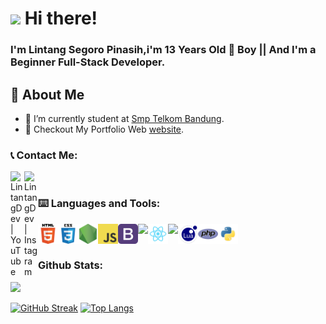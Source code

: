 <h1><img src="https://media.tenor.com/images/b617c36f9db276d3146e974b8ff64f4c/tenor.gif" width="30px"> Hi there!</h1>

<h3>I'm Lintang Segoro Pinasih,i'm 13 Years Old 👱 Boy || And I'm a Beginner Full-Stack Developer.</h3>

<h2>📝 About Me</h2>

- 🎒 I’m currently student at [Smp Telkom Bandung][websitesekolah].
- 📝 Checkout My Portfolio Web [website][website].

### 📞 Contact Me:

[<img align="left" alt="LintangDev | YouTube" width="22px" src="https://cdn-icons-png.flaticon.com/512/732/732200.png" />][email]
[<img align="left" alt="LintangDev | Instagram" width="22px" src="https://cdn-icons-png.flaticon.com/512/174/174855.png" />][instagram]

<br />

### ⌨️ Languages and Tools:

<img height="32px" align="left" src="https://raw.githubusercontent.com/github/explore/80688e429a7d4ef2fca1e82350fe8e3517d3494d/topics/html/html.png"> 
<img height="32px" align="left" src="https://raw.githubusercontent.com/github/explore/80688e429a7d4ef2fca1e82350fe8e3517d3494d/topics/css/css.png">
<img height="32px" align="left" src="https://raw.githubusercontent.com/github/explore/80688e429a7d4ef2fca1e82350fe8e3517d3494d/topics/nodejs/nodejs.png">
<img height="32px" align="left" src="https://raw.githubusercontent.com/github/explore/80688e429a7d4ef2fca1e82350fe8e3517d3494d/topics/javascript/javascript.png">
<img height="32px" align="left" src="https://raw.githubusercontent.com/github/explore/80688e429a7d4ef2fca1e82350fe8e3517d3494d/topics/bootstrap/bootstrap.png">
<img height="32px" align="left" src="https://avatars.githubusercontent.com/u/18133?s=200&v=4">
<img height="32px" align="left" src="https://raw.githubusercontent.com/github/explore/80688e429a7d4ef2fca1e82350fe8e3517d3494d/topics/react/react.png">
<img height="32px" align="left" src="https://cdn.worldvectorlogo.com/logos/visual-studio-code-1.svg">
<img height="32px" align="left" src="https://raw.githubusercontent.com/github/explore/80688e429a7d4ef2fca1e82350fe8e3517d3494d/topics/lua/lua.png">
<img height="32px" align="left" src="https://raw.githubusercontent.com/github/explore/ccc16358ac4530c6a69b1b80c7223cd2744dea83/topics/php/php.png">
<img height="32px" align="left" src="https://raw.githubusercontent.com/github/explore/80688e429a7d4ef2fca1e82350fe8e3517d3494d/topics/python/python.png">

<br />
<br />

### Github Stats:

<a href="https://github.com/antonkomarev/github-profile-views-counter">
<img src="https://komarev.com/ghpvc/?username=LintangDev">
</a>

[![GitHub Streak](https://github-readme-streak-stats.herokuapp.com?user=LintangDev&theme=github-dark-blue&date_format=M%20j%5B%2C%20Y%5D)](https://git.io/streak-stats)
[![Top Langs](https://github-readme-stats.vercel.app/api/top-langs/?username=LintangDev&layout=compact)](https://github.com/anuraghazra/github-readme-stats)



[website]: https://lintangdev.my.id
[email]: mailto:lintangch15@gmail.com
[instagram]:https://instagram.com/lintaangs
[websitesekolah]: https://smptelkom-bdg.sch.id
[lua]: https://www.lua.org
